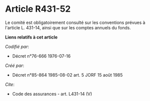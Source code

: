 # Article R431-52

Le comité est obligatoirement consulté sur les conventions prévues à l'article L. 431-14, ainsi que sur les comptes annuels
du fonds.

**Liens relatifs à cet article**

_Codifié par_:

  - Décret n°76-666 1976-07-16

_Créé par_:

  - Décret n°85-864 1985-08-02 art. 5 JORF 15 août 1985

_Cite_:

  - Code des assurances - art. L431-14 (V)
